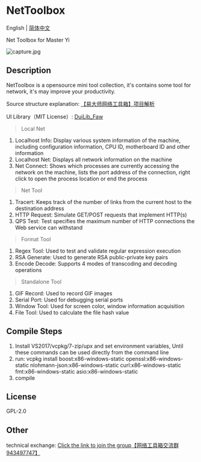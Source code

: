 ﻿# NetToolbox

English | [简体中文](README-cn.md)

Net Toolbox for Master Yi

![capture.jpg](capture_en.jpg)

## Description

NetToolbox is a opensource mini tool collection, it's contains some tool for network, it's may improve your productivity.

Source structure explanation: [【易大师网络工具箱】项目解析](https://www.fawdlstty.com/archives/608.html)

UI Library（MIT License）: [DuiLib_Faw](https://github.com/fawdlstty/DuiLib_Faw)

> Local Net

1. Localhost Info: Display various system information of the machine, including configuration information, CPU ID, motherboard ID and other information
2. Localhost Net: Displays all network information on the machine
3. Net Connect: Shows which processes are currently accessing the network on the machine, lists the port address of the connection, right click to open the process location or end the process

> Net Tool

1. Tracert: Keeps track of the number of links from the current host to the destination address
2. HTTP Request: Simulate GET/POST requests that implement HTTP(s)
3. QPS Test: Test specifies the maximum number of HTTP connections the Web service can withstand

> Format Tool

1. Regex Tool: Used to test and validate regular expression execution
2. RSA Generate: Used to generate RSA public-private key pairs
3. Encode Decode: Supports 4 modes of transcoding and decoding operations

> Standalone Tool

1. GIF Record: Used to record GIF images
2. Serial Port: Used for debugging serial ports
3. Window Tool: Used for screen color, window information acquisition
4. File Tool: Used to calculate the file hash value

## Compile Steps

1. Install VS2017/vcpkg/7-zip/upx and set environment variables, Until these commands can be used directly from the command line
2. run: vcpkg install boost:x86-windows-static openssl:x86-windows-static nlohmann-json:x86-windows-static curl:x86-windows-static fmt:x86-windows-static asio:x86-windows-static
3. compile

## License

GPL-2.0

## Other

technical exchange: [Click the link to join the group【网络工具箱交流群 943497747】](https://jq.qq.com/?_wv=1027&k=5vG1SGq)

